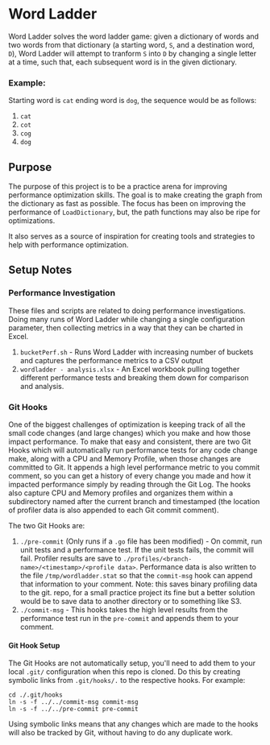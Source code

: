 # Word Ladder
Word Ladder solves the word ladder game: given a dictionary of words and two words from that dictionary (a starting word, `S`, and a destination word, `D`), Word Ladder will attempt to tranform `S` into `D` by changing a single letter at a time, such that, each subsequent word is in the given 
dictionary.

### Example:
Starting word is `cat` ending word is `dog`, the sequence would be as follows:

1. `cat`
2. `cot`
3. `cog`
4. `dog`

## Purpose
The purpose of this project is to be a practice arena for improving performance optimization skills.  The goal is to make creating
the graph from the dictionary as fast as possible.  The focus has been on improving the performance of `LoadDictionary`, but, the
path functions may also be ripe for optimizations.

It also serves as a source of inspiration for creating tools and strategies to help with performance optimization.

## Setup Notes
### Performance Investigation
These files and scripts are related to doing performance investigations.  Doing many runs of Word Ladder while changing a single
configuration parameter, then collecting metrics in a way that they can be charted in Excel.

1. `bucketPerf.sh` - Runs Word Ladder with increasing number of buckets and captures the performance metrics to a CSV output
2. `wordladder - analysis.xlsx` - An Excel workbook pulling together different performance tests and breaking them down
for comparison and analysis.

### Git Hooks
One of the biggest challenges of optimization is keeping track of all the small code changes (and large changes) which you make
and how those impact performance.  To make that easy and consistent, there are two Git Hooks which will automatically run performance
tests for any code change make, along with a CPU and Memory Profile, when those changes are committed to Git.  It appends a high level
performance metric to you commit comment, so you can get a history of every change you made and how it impacted performance simply by
reading through the Git Log. The hooks also capture CPU and Memory profiles and organizes them within a subdirectory named after the
current branch and timestamped (the location of profiler data is also appended to each Git commit comment).

The two Git Hooks are:

1. `./pre-commit` (Only runs if a `.go` file has been modified) - On commit, run unit tests and a performance test.  If the unit tests fails, 
the commit will fail. Profiler results are save to `./profiles/<branch-name>/<timestamp>/<profile data>`. Performance data is also written to the file 
`/tmp/wordladder.stat` so that the `commit-msg` hook can append that information to your comment.  Note: this saves binary profiling data to the git.
repo, for a small practice project its fine but a better solution would be to save data to another directory or to something like S3.
2. `./commit-msg` - This hooks takes the high level results from the performance test run in the `pre-commit`
and appends them to your comment.

#### Git Hook Setup
The Git Hooks are not automatically setup, you'll need to add them to your local `.git/` configuration when this repo is cloned.  Do this
by creating symbolic links from `.git/hooks/.` to the respective hooks.  For example:

```
cd ./.git/hooks
ln -s -f ../../commit-msg commit-msg
ln -s -f ../../pre-commit pre-commit
```

Using symbolic links means that any changes which are made to the hooks will also be tracked by Git, without having to do any duplicate
work.